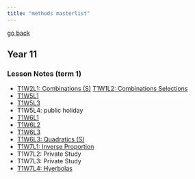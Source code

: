 ```yaml
---
title: "methods masterlist"
---
```

[go back](notes/notes.md)

## Year 11
### Lesson Notes (term 1)
- [T1W2L1: Combinations (S)](notes/AE/methods/lessonnotes/T1W2L1.md)
  [T1W1L2: Combinations Selections](notes/AE/methods/lessonnotes/T1W1L2.md)
- [T1W5L1](notes/AE/methods/lessonnotes/T1W5L1.md)
- [T1W5L3](notes/AE/methods/lessonnotes/T1W5L3.md)
- T1W5L4: public holiday
- [T1W6L1](notes/AE/methods/lessonnotes/T1W6L1.md)
- [T1W6L2](notes/AE/methods/lessonnotes/T1W6L2.md)
- [T1W6L3](notes/AE/methods/lessonnotes/T1W6L3.md)
- [T1W6L3: Quadratics (S)](notes/AE/methods/lessonnotes/T1W6L4.md)
- [T1W7L1: Inverse Proportion](notes/AE/methods/lessonnotes/T1W7L1.md)
- T1W7L2: Private Study
- T1W7L3: Private Study
- [T1W7L4: Hyerbolas](notes/AE/methods/lessonnotes/T1W7L4.md)